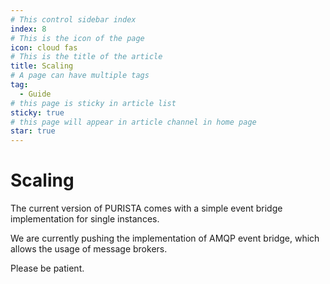```yaml
---
# This control sidebar index
index: 8
# This is the icon of the page
icon: cloud fas
# This is the title of the article
title: Scaling
# A page can have multiple tags
tag:
  - Guide
# this page is sticky in article list
sticky: true
# this page will appear in article channel in home page
star: true
---
```


# Scaling

The current version of PURISTA comes with a simple event bridge implementation for single instances.  

We are currently pushing the implementation of AMQP event bridge, which allows the usage of message brokers.

Please be patient.

